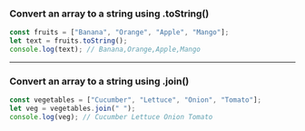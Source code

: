 ### Convert an array to a string using .toString()

```js
const fruits = ["Banana", "Orange", "Apple", "Mango"];
let text = fruits.toString(); 
console.log(text); // Banana,Orange,Apple,Mango
```

***

### Convert an array to a string using .join()

```js
const vegetables = ["Cucumber", "Lettuce", "Onion", "Tomato"];
let veg = vegetables.join(" "); 
console.log(veg); // Cucumber Lettuce Onion Tomato
```
